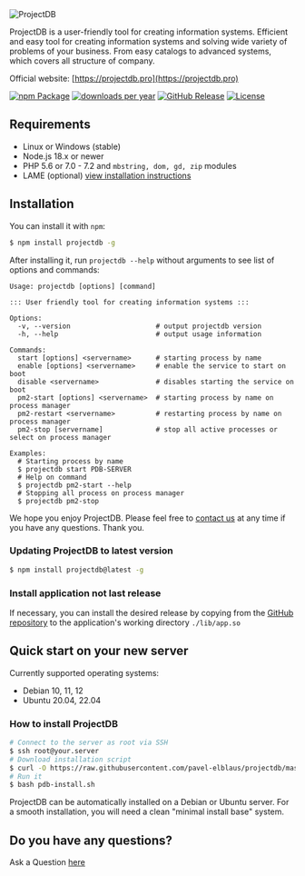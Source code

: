 <picture>
  <source media="(prefers-color-scheme: dark)" srcset="https://projectdb.pro/catalog-pdb/repository-open-graph-projectdb-dark.png">
  <img alt="ProjectDB" src="https://projectdb.pro/catalog-pdb/repository-open-graph-projectdb.png">
</picture>

ProjectDB is a user-friendly tool for creating information systems. Efficient and easy tool for creating information systems and solving wide variety of problems of your business. From easy catalogs to advanced systems, which covers all structure of company.

Official website: [https://projectdb.pro](https://projectdb.pro)

[![npm Package](https://img.shields.io/npm/v/projectdb.svg?color=00a7e1)](https://www.npmjs.org/package/projectdb)
[![downloads per year](https://img.shields.io/npm/dy/projectdb.svg)](https://npmcharts.com/compare/projectdb?minimal=true)
[![GitHub Release](https://img.shields.io/github/v/release/pavel-elblaus/projectdb?color=04a589)](https://github.com/pavel-elblaus/projectdb/releases/latest)
[![License](https://img.shields.io/npm/l/projectdb.svg)](https://github.com/pavel-elblaus/projectdb/blob/master/LICENSE)

## Requirements

- Linux or Windows (stable)
- Node.js 18.x or newer
- PHP 5.6 or 7.0 - 7.2 and `mbstring, dom, gd, zip` modules
- LAME (optional) [view installation instructions](https://github.com/devowlio/node-lame#install-on-debian)

## Installation
You can install it with `npm`:
```bash
$ npm install projectdb -g
```

After installing it, run `projectdb --help` without arguments to see list of options and commands:

```console
Usage: projectdb [options] [command]

::: User friendly tool for creating information systems :::

Options:
  -v, --version                     # output projectdb version
  -h, --help                        # output usage information

Commands:
  start [options] <servername>      # starting process by name
  enable [options] <servername>     # enable the service to start on boot
  disable <servername>              # disables starting the service on boot
  pm2-start [options] <servername>  # starting process by name on process manager
  pm2-restart <servername>          # restarting process by name on process manager
  pm2-stop [servername]             # stop all active processes or select on process manager

Examples:
  # Starting process by name
  $ projectdb start PDB-SERVER
  # Help on command
  $ projectdb pm2-start --help
  # Stopping all process on process manager
  $ projectdb pm2-stop
```
We hope you enjoy ProjectDB. Please feel free to [contact us](https://projectdb.pro/question/) at any time if you have any questions.
Thank you.

### Updating ProjectDB to latest version
```bash
$ npm install projectdb@latest -g
```

### Install application not last release
If necessary, you can install the desired release by copying from the [GitHub repository](https://github.com/pavel-elblaus/projectdb/releases) to the application's working directory `./lib/app.so`

## Quick start on your new server

Currently supported operating systems:
- Debian 10, 11, 12
- Ubuntu 20.04, 22.04

### How to install ProjectDB

```bash
# Connect to the server as root via SSH
$ ssh root@your.server
# Download installation script
$ curl -O https://raw.githubusercontent.com/pavel-elblaus/projectdb/master/dist/pdb-install.sh
# Run it
$ bash pdb-install.sh
```
ProjectDB can be automatically installed on a Debian or Ubuntu server. For a smooth installation, you will need a clean "minimal install base" system.

## Do you have any questions?
Ask a Question [here](https://projectdb.pro/question/)